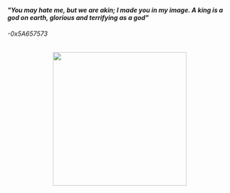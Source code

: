 <h4><i>"You may hate me, but we are akin; I made you in my image. A king is a god on earth, glorious and terrifying as a god"</i></h4> 
<h6>-0x5A657573</h6>
<div align="center">
<a href="https://discordapp.com/users/1165955710576771112">
<img src="https://github.com/user-attachments/assets/a5899fae-dd91-43f6-832c-9ac4fa69c100" height="300" width="300">
</a>
</div>
